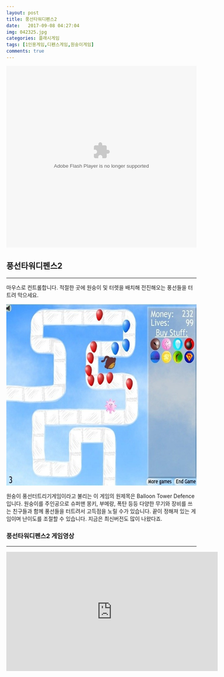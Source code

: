 ```yaml
---
layout: post
title: 풍선타워디펜스2
date:   2017-09-08 04:27:04
img: 042325.jpg
categories: 플래시게임
tags: [1인용게임,디펜스게임,원숭이게임]
comments: true
---
```


<embed src="http://mylife119.tistory.com/attachment/cfile23.uf@235CED3555CAAC7E191CFA.swf" type="application/x-shockwave-flash" width="100%" height="480"></embed>
<h2>풍선타워디펜스2</h2>

<hr />

마우스로 컨트롤합니다. 적절한 곳에 원숭이 및 터렛을 배치해 전진해오는 풍선들을 터트려 막으세요.

<img class="alignnone size-full wp-image-67" src="/images/042325.jpg" alt="" width="630" height="480" />

원숭이 풍선터트리기게임이라고 불리는 이 게임의 원제목은 Balloon Tower Defence입니다. 원숭이를 주인공으로 슈퍼맨 몽키, 부메랑, 폭탄 등등 다양한 무기와 장비를 쓰는 친구들과 함께 풍선들을 터트려서 고득점을 노릴 수가 있습니다. 끝이 정해져 있는 게임이며 난이도를 조절할 수 있습니다. 지금은 최신버전도 많이 나왔다죠.
<h3>풍선타워디펜스2 게임영상</h3>

<hr />

<iframe width="560" height="315" src="https://www.youtube.com/embed/Qyz-Gat2BFE" frameborder="0" allow="autoplay; encrypted-media" allowfullscreen></iframe>